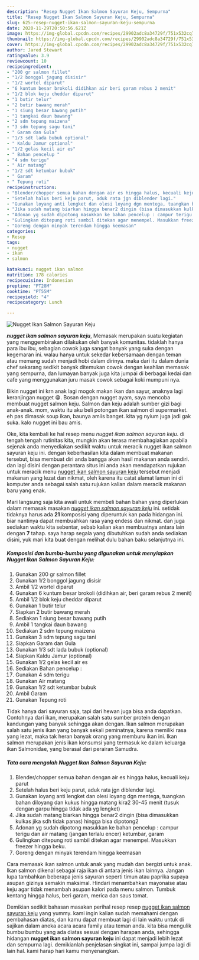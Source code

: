 ```yaml
---
description: "Resep Nugget Ikan Salmon Sayuran Keju, Sempurna"
title: "Resep Nugget Ikan Salmon Sayuran Keju, Sempurna"
slug: 625-resep-nugget-ikan-salmon-sayuran-keju-sempurna
date: 2020-11-29T20:50:56.621Z
image: https://img-global.cpcdn.com/recipes/29902adc8a34729f/751x532cq70/nugget-ikan-salmon-sayuran-keju-foto-resep-utama.jpg
thumbnail: https://img-global.cpcdn.com/recipes/29902adc8a34729f/751x532cq70/nugget-ikan-salmon-sayuran-keju-foto-resep-utama.jpg
cover: https://img-global.cpcdn.com/recipes/29902adc8a34729f/751x532cq70/nugget-ikan-salmon-sayuran-keju-foto-resep-utama.jpg
author: Jared Stewart
ratingvalue: 3.9
reviewcount: 10
recipeingredient:
- "200 gr salmon fillet"
- "1/2 bonggol jagung disisir"
- "1/2 wortel diparut"
- "6 kuntum besar brokoli didihkan air beri garam rebus 2 menit"
- "1/2 blok keju cheddar diparut"
- "1 butir telur"
- "2 butir bawang merah"
- "1 siung besar bawang putih"
- "1 tangkai daun bawang"
- "2 sdm tepung maizena"
- "3 sdm tepung sagu tani"
- " Garam dan Gula"
- "1/3 sdt lada bubuk optional"
- " Kaldu Jamur optional"
- "1/2 gelas kecil air es"
- " Bahan pencelup "
- "4 sdm terigu"
- " Air matang"
- "1/2 sdt ketumbar bubuk"
- " Garam"
- " Tepung roti"
recipeinstructions:
- "Blender/chopper semua bahan dengan air es hingga halus, kecuali keju parut"
- "Setelah halus beri keju parut, aduk rata jgn diblender lagi."
- "Gunakan loyang anti lengket dan olesi loyang dgn mentega, tuangkan bahan diloyang dan kukus hingga matang kira2 30-45 menit (tusuk dengan garpu hingga tidak ada yg lengket)"
- "Jika sudah matang biarkan hingga benar2 dingin (bisa dimasukkan kulkas jika sdh tidak panas) hingga bisa dipotong2"
- "Adonan yg sudah dipotong masukkan ke bahan pencelup : campur terigu dan air matang (jangan terlalu encer) ketumbar, garam"
- "Gulingkan ditepung roti sambil ditekan agar menempel. Masukkan freezer hingga beku."
- "Goreng dengan minyak terendam hingga keemasan"
categories:
- Resep
tags:
- nugget
- ikan
- salmon

katakunci: nugget ikan salmon 
nutrition: 178 calories
recipecuisine: Indonesian
preptime: "PT28M"
cooktime: "PT55M"
recipeyield: "4"
recipecategory: Lunch

---
```



![Nugget Ikan Salmon Sayuran Keju](https://img-global.cpcdn.com/recipes/29902adc8a34729f/751x532cq70/nugget-ikan-salmon-sayuran-keju-foto-resep-utama.jpg)

<b><i>nugget ikan salmon sayuran keju</i></b>, Memasak merupakan suatu kegiatan yang menggembirakan dilakukan oleh banyak komunitas. tidaklah hanya para ibu ibu, sebagian cowok juga sangat banyak yang suka dengan kegemaran ini. walau hanya untuk sekedar kebersamaan dengan teman atau memang sudah menjadi hobi dalam dirinya. maka dari itu dalam dunia chef sekarang sedikit banyak ditemukan cowok dengan keahlian memasak yang sempurna, dan lumayan banyak juga kita jumpai di berbagai kedai dan cafe yang menggunakan juru masak cowok sebagai koki mumpuni nya.

Bikin nugget ini krn anak lagi mogok makan ikan dan sayur, anaknya lagi keranjingan nugget 😁. Bosan dengan nugget ayam, saya mencoba membuat nugget salmon keju. Salmon dan keju adalah sumber gizi bagi anak-anak. mom, waktu itu aku beli potongan ikan salmon di supermarket. eh pas dimasak soup ikan, baunya amiis banget. kita yg nyium juga jadi gak suka. kalo nugget ini bau amis.

Oke, kita kembali ke hal resep menu <i>nugget ikan salmon sayuran keju</i>. di tengah tengah rutinitas kita, mungkin akan terasa membahagiakan apabila sejenak anda menyediakan sedikit waktu untuk meracik nugget ikan salmon sayuran keju ini. dengan keberhasilan kita dalam membuat makanan tersebut, bisa membuat diri anda bangga akan hasil makanan anda sendiri. dan lagi disini dengan perantara situs ini anda akan mendapatkan rujukan untuk meracik menu <u>nugget ikan salmon sayuran keju</u> tersebut menjadi makanan yang lezat dan nikmat, oleh karena itu catat alamat laman ini di komputer anda sebagai salah satu rujukan kalian dalam meracik makanan baru yang enak.


Mari langsung saja kita awali untuk membeli bahan bahan yang diperlukan dalam memasak masakan <u><i>nugget ikan salmon sayuran keju</i></u> ini. setidak tidaknya harus ada <b>21</b> komposisi yang diperuntuk kan pada hidangan ini. biar nantinya dapat membuahkan rasa yang endess dan nikmat. dan juga sediakan waktu kita sebentar, sebab kalian akan membuatnya antara lain dengan <b>7</b> tahap. saya harap segala yang dibutuhkan sudah anda sediakan disini, yuk mari kita buat dengan melihat dulu bahan baku selanjutnya ini.

<!--inarticleads1-->

##### Komposisi dan bumbu-bumbu yang digunakan untuk menyiapkan Nugget Ikan Salmon Sayuran Keju:

1. Gunakan 200 gr salmon fillet
1. Gunakan 1/2 bonggol jagung disisir
1. Ambil 1/2 wortel diparut
1. Gunakan 6 kuntum besar brokoli (didihkan air, beri garam rebus 2 menit)
1. Ambil 1/2 blok keju cheddar diparut
1. Gunakan 1 butir telur
1. Siapkan 2 butir bawang merah
1. Sediakan 1 siung besar bawang putih
1. Ambil 1 tangkai daun bawang
1. Sediakan 2 sdm tepung maizena
1. Gunakan 3 sdm tepung sagu tani
1. Siapkan  Garam dan Gula
1. Gunakan 1/3 sdt lada bubuk (optional)
1. Siapkan  Kaldu Jamur (optional)
1. Gunakan 1/2 gelas kecil air es
1. Sediakan  Bahan pencelup :
1. Gunakan 4 sdm terigu
1. Gunakan  Air matang
1. Gunakan 1/2 sdt ketumbar bubuk
1. Ambil  Garam
1. Gunakan  Tepung roti


Tidak hanya dari sayuran saja, tapi dari hewan juga bisa anda dapatkan. Contohnya dari ikan, merupakan salah satu sumber protein dengan kandungan yang banyak sehingga akan dengan. Ikan salmon merupakan salah satu jenis ikan yang banyak sekali peminatnya, karena memiliki rasa yang lezat, maka tak heran banyak orang yang memburu ikan ini. Ikan salmon merupakan jenis ikan konsumsi yang termasuk ke dalam keluarga ikan Salmonidae, yang berasal dari perairan Samudra. 

<!--inarticleads2-->

##### Tata cara mengolah Nugget Ikan Salmon Sayuran Keju:

1. Blender/chopper semua bahan dengan air es hingga halus, kecuali keju parut
1. Setelah halus beri keju parut, aduk rata jgn diblender lagi.
1. Gunakan loyang anti lengket dan olesi loyang dgn mentega, tuangkan bahan diloyang dan kukus hingga matang kira2 30-45 menit (tusuk dengan garpu hingga tidak ada yg lengket)
1. Jika sudah matang biarkan hingga benar2 dingin (bisa dimasukkan kulkas jika sdh tidak panas) hingga bisa dipotong2
1. Adonan yg sudah dipotong masukkan ke bahan pencelup : campur terigu dan air matang (jangan terlalu encer) ketumbar, garam
1. Gulingkan ditepung roti sambil ditekan agar menempel. Masukkan freezer hingga beku.
1. Goreng dengan minyak terendam hingga keemasan


Cara memasak ikan salmon untuk anak yang mudah dan bergizi untuk anak. Ikan salmon dikenal sebagai raja ikan di antara jenis ikan lainnya. Jangan lupa tambahkan beberapa jenis sayuran seperti timun atau paprika supaya asupan gizinya semakin maksimal. Hindari menambahkan mayonaise atau keju agar tidak menambah asupan kalori pada menu salmon. Tumbuk kentang hingga halus, beri garam, merica dan saus tomat. 

Demikian sedikit bahasan masakan perihal resep resep <u>nugget ikan salmon sayuran keju</u> yang yummy. kami ingin kalian sudah memahami dengan pembahasan diatas, dan kamu dapat membuat lagi di lain waktu untuk di sajikan dalam aneka acara acara family atau teman anda. kita bisa mengulik bumbu bumbu yang ada diatas sesuai dengan harapan anda, sehingga hidangan <b>nugget ikan salmon sayuran keju</b> ini dapat menjadi lebih lezat dan sempurna lagi. demikianlah penjelasan singkat ini, sampai jumpa lagi di lain hal. kami harap hari kamu menyenangkan.
